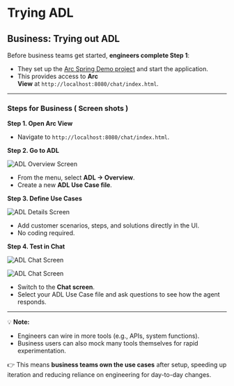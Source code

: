 # Trying ADL

## Business: Trying out ADL

Before business teams get started, **engineers complete Step 1**:

- They set up the [Arc Spring Demo project](https://github.com/eclipse-lmos/arc-spring-init) and start the application.
- This provides access to **Arc View** at `http://localhost:8080/chat/index.html`.

---

### Steps for Business ( Screen shots )

**Step 1. Open Arc View**

- Navigate to `http://localhost:8080/chat/index.html`.

**Step 2. Go to ADL**

![ADL Overview Screen](/img/adl_overview.png)

- From the menu, select **ADL → Overview**.
- Create a new **ADL Use Case file**.


**Step 3. Define Use Cases**

![ADL Details Screen](/img/adl_create.png)

- Add customer scenarios, steps, and solutions directly in the UI.
- No coding required.

**Step 4. Test in Chat**

![ADL Chat Screen](/img/adl_chat.png)

![ADL Chat Screen](/img/adl_chat_2.png)

- Switch to the **Chat screen**.
- Select your ADL Use Case file and ask questions to see how the agent responds.

---


💡 **Note:**

- Engineers can wire in more tools (e.g., APIs, system functions).
- Business users can also mock many tools themselves for rapid experimentation.

👉 This means **business teams own the use cases** after setup, speeding up iteration and reducing reliance on engineering for day-to-day changes.